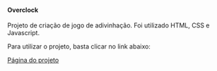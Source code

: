 #### Overclock

Projeto de criação de jogo de adivinhação. 
Foi utilizado HTML, CSS e Javascript.

Para utilizar o projeto, basta clicar no link abaixo:

<a href="https://staelsabrina.github.io/Projetos/overclock/index.html">Página do projeto<a>
